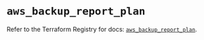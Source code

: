 # `aws_backup_report_plan`

Refer to the Terraform Registry for docs: [`aws_backup_report_plan`](https://registry.terraform.io/providers/hashicorp/aws/5.76.0/docs/resources/backup_report_plan).
